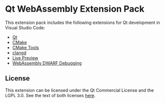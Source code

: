 # Qt WebAssembly Extension Pack

This extension pack includes the following extensions for Qt development in Visual Studio Code:

* [Qt](https://marketplace.visualstudio.com/items?itemName=theqtcompany.qt-official)
* [CMake](https://marketplace.visualstudio.com/items?itemName=twxs.cmake)
* [CMake Tools](https://marketplace.visualstudio.com/items?itemName=ms-vscode.cmake-tools)
* [clangd](https://marketplace.visualstudio.com/items?itemName=llvm-vs-code-extensions.vscode-clangd)
* [Live Preview](https://marketplace.visualstudio.com/items?itemName=ms-vscode.live-server)
* [WebAssembly DWARF Debugging](https://marketplace.visualstudio.com/items?itemName=ms-vscode.wasm-dwarf-debugging)

## License

This extension can be licensed under the Qt Commercial License and the
LGPL 3.0. See the text of both licenses [here](LICENSE).
